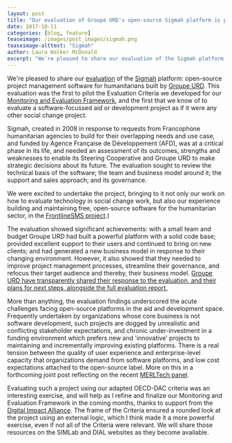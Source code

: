 ```yaml
---
layout: post
title: "Our evaluation of Groupe URD's open-source Sigmah platform is published"
date: 2017-10-11
categories: [blog, feature]
teaseimage: /images/post_images/sigmah.png
teaseimage-alttext: "Sigmah"
author: Laura Walker McDonald
excerpt: "We're pleased to share our evaluation of the Sigmah platform: open-source project management software for humanitarians built by Groupe URD. This evaluation was the first to pilot the Evaluation Criteria we developed for our Monitoring and Evaluation Framework, and the first that we know of to evaluate a software-focussed aid or development project as if it were any other social change project."
---
```


We're pleased to share our [evaluation](http://www.sigmah.org/Sigmah-evaluation-showing-the-way-forward.html) of the [Sigmah](http://www.sigmah.org) platform: open-source project management software for humanitarians built by [Groupe URD](http://www.urd.org). This evaluation was the first to pilot the Evaluation Criteria we developed for our [Monitoring and Evaluation Framework](http://www.simlab.org/resources/mandeoftech), and the first that we know of to evaluate a software-focussed aid or development project as if it were any other social change project.

Sigmah, created in 2008 in response to requests from Francophone humanitarian agencies to build for their overlapping needs and use case, and funded by Agence Française de Développement (AFD), was at a critical phase in its life, and needed an assessment of its outcomes, strengths and weaknesses to enable its Steering Cooperative and Groupe URD to make strategic decisions about its future. The evaluation sought to review the technical basis of the software; the team and business model around it; the support and sales approach; and its governance.

We were excited to undertake the project, bringing to it not only our work on how to evaluate technology in social change work, but also our experience building and maintaining free, open-source software for the humanitarian sector, in the [FrontlineSMS project](http://www.frontlinesms.com).)

The evaluation showed significant achievements: with a small team and budget Groupe URD had built a powerful platform with a solid code base; provided excellent support to their users and continued to bring on new clients; and had generated a new business model in response to their changing environment. However, it also showed that they needed to improve project management processes, streamline their governance, and refocus their target audience and thereby, their business model. [Groupe URD have transparently shared their response to the evaluation, and their plans for next steps, alongside the full evaluation report.](http://www.sigmah.org/Sigmah-evaluation-showing-the-way-forward.html)

More than anything, the evaluation findings underscored the acute challenges facing open-source platforms in the aid and development space. Frequently undertaken by organizations whose core business is not software development, such projects are dogged by unrealistic and conflicting stakeholder expectations, and chronic under-investment in a funding environment which prefers new and 'innovative' projects to maintaining and incrementally improving existing platforms. There is a real tension between the quality of user experience and enterprise-level capacity that organizations demand from software platforms, and low cost expectations attached to the open-source label. More on this in a forthcoming joint post reflecting on the recent [MERLTech panel](http://merltech.org/are-interoperability-and-open-source-overrated/).

Evaluating such a project using our adapted OECD-DAC criteria was an interesting exercise, and will help as I refine and finalize our Monitoring and Evaluation Framework in the coming months, thanks to support from the [Digital Impact Alliance](https://digitalimpactalliance.org). The frame of the Criteria ensured a rounded look at the project using an external logic, which I think made it a more powerful exercise, even if not all of the Criteria were relevant. We will share those resources on the SIMLab and DIAL websites as they become available.
